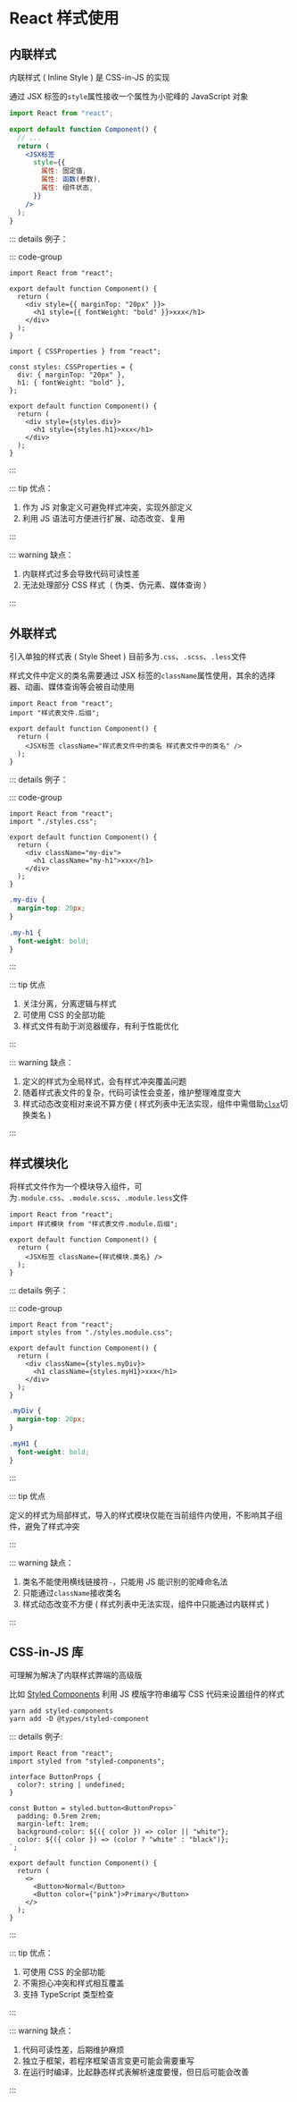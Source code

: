 # React 样式使用

## 内联样式

内联样式 ( Inline Style ) 是 CSS-in-JS 的实现

通过 JSX 标签的`style`属性接收一个属性为小驼峰的 JavaScript 对象

```jsx
import React from "react";

export default function Component() {
  // ...
  return (
    <JSX标签
      style={{
        属性: 固定值,
        属性: 函数(参数),
        属性: 组件状态,
      }}
    />
  );
}
```

::: details 例子：

::: code-group

```tsx{5-7} [👎]
import React from "react";

export default function Component() {
  return (
    <div style={{ marginTop: "20px" }}>
      <h1 style={{ fontWeight: "bold" }}>xxx</h1>
    </div>
  );
}
```

```tsx{3-6,10-12} [👍]
import { CSSProperties } from "react";

const styles: CSSProperties = {
  div: { marginTop: "20px" },
  h1: { fontWeight: "bold" },
};

export default function Component() {
  return (
    <div style={styles.div}>
      <h1 style={styles.h1}>xxx</h1>
    </div>
  );
}
```

:::

::: tip 优点：

1. 作为 JS 对象定义可避免样式冲突，实现外部定义
2. 利用 JS 语法可方便进行扩展、动态改变、复用

:::

::: warning 缺点：

1. 内联样式过多会导致代码可读性差
2. 无法处理部分 CSS 样式（ 伪类、伪元素、媒体查询 ）

:::

## 外联样式

引入单独的样式表 ( Style Sheet ) 目前多为`.css`、`.scss`、`.less`文件

样式文件中定义的类名需要通过 JSX 标签的`className`属性使用，其余的选择器、动画、媒体查询等会被自动使用

```jsx{6}
import React from "react";
import "样式表文件.后缀";

export default function Component() {
  return (
    <JSX标签 className="样式表文件中的类名 样式表文件中的类名" />
  );
}
```

::: details 例子：

::: code-group

```jsx{2,6-8} [组件]
import React from "react";
import "./styles.css";

export default function Component() {
  return (
    <div className="my-div">
      <h1 className="my-h1">xxx</h1>
    </div>
  );
}
```

```css [CSS样式表]
.my-div {
  margin-top: 20px;
}

.my-h1 {
  font-weight: bold;
}
```

:::

::: tip 优点

1. 关注分离，分离逻辑与样式
2. 可使用 CSS 的全部功能
3. 样式文件有助于浏览器缓存，有利于性能优化

:::

::: warning 缺点：

1. 定义的样式为全局样式，会有样式冲突覆盖问题
2. 随着样式表文件的复杂，代码可读性会变差，维护整理难度变大
3. 样式动态改变相对来说不算方便 ( 样式列表中无法实现，组件中需借助[`clsx`]()切换类名 )

:::

## 样式模块化

将样式文件作为一个模块导入组件，可为`.module.css`、`.module.scss`、`.module.less`文件

```jsx{6}
import React from "react";
import 样式模块 from "样式表文件.module.后缀";

export default function Component() {
  return (
    <JSX标签 className={样式模块.类名} />
  );
}
```

::: details 例子：

::: code-group

```jsx{2,6-8} [组件]
import React from "react";
import styles from "./styles.module.css";

export default function Component() {
  return (
    <div className={styles.myDiv}>
      <h1 className={styles.myH1}>xxx</h1>
    </div>
  );
}
```

```css [CSS样式表]
.myDiv {
  margin-top: 20px;
}

.myH1 {
  font-weight: bold;
}
```

:::

::: tip 优点

定义的样式为局部样式，导入的样式模块仅能在当前组件内使用，不影响其子组件，避免了样式冲突

:::

::: warning 缺点：

1. 类名不能使用横线链接符`-`，只能用 JS 能识别的驼峰命名法
2. 只能通过`className`接收类名
3. 样式动态改变不方便 ( 样式列表中无法实现，组件中只能通过内联样式 )

:::

## CSS-in-JS 库

可理解为解决了内联样式弊端的高级版

比如 [Styled Components](https://styled-components.com/docs) 利用 JS 模版字符串编写 CSS 代码来设置组件的样式

```shell
yarn add styled-components
yarn add -D @types/styled-component
```

::: details 例子:

```tsx
import React from "react";
import styled from "styled-components";

interface ButtonProps {
  color?: string | undefined;
}

const Button = styled.button<ButtonProps>`
  padding: 0.5rem 2rem;
  margin-left: 1rem;
  background-color: ${({ color }) => color || "white"};
  color: ${({ color }) => (color ? "white" : "black")};
`;

export default function Component() {
  return (
    <>
      <Button>Normal</Button>
      <Button color={"pink"}>Primary</Button>
    </>
  );
}
```

:::

::: tip 优点：

1. 可使用 CSS 的全部功能
2. 不需担心冲突和样式相互覆盖
3. 支持 TypeScript 类型检查

:::

::: warning 缺点：

1. 代码可读性差，后期维护麻烦
2. 独立于框架，若程序框架语言变更可能会需要重写
3. 在运行时编译，比起静态样式表解析速度要慢，但日后可能会改善

:::
